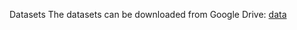Datasets
The datasets can be downloaded from Google Drive: [data](https://drive.google.com/drive/folders/1sFg9W2wCexWahjqtN6MVc4f4dMj5hyFp?usp=sharing)
